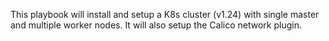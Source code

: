 This playbook will install and setup a K8s cluster (v1.24) with single master and multiple worker nodes. It will also setup the Calico network plugin.
